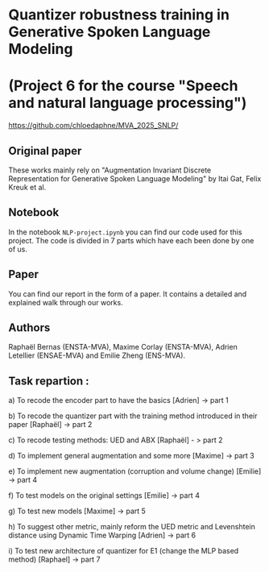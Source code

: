 # Quantizer robustness training in Generative Spoken Language Modeling
# (Project 6 for the course "Speech and natural language processing")
https://github.com/chloedaphne/MVA_2025_SNLP/

## Original paper
These works mainly rely on "Augmentation Invariant Discrete Representation for Generative Spoken Language Modeling" by Itai Gat, Felix Kreuk et al.

## Notebook
In the notebook `NLP-project.ipynb` you can find our code used for this project.
The code is divided in 7 parts which have each been done by one of us.

## Paper
You can find our report in the form of a paper. It contains a detailed and explained walk through our works.

## Authors
Raphaël Bernas (ENSTA-MVA), Maxime Corlay (ENSTA-MVA), Adrien Letellier (ENSAE-MVA) and Emilie Zheng (ENS-MVA).


## Task repartion :

a)	To recode the encoder part to have the basics [Adrien] -> part 1

b)	To recode the quantizer part with the training method introduced in their paper [Raphaël] -> part 2

c)	To recode testing methods: UED and ABX [Raphaël] - > part 2

d)	To implement general augmentation and some more [Maxime] -> part 3

e)	To implement new augmentation (corruption and volume change) [Emilie] -> part 4

f)	To test models on the original settings [Emilie] -> part 4

g)	To test new models [Maxime] -> part 5

h)	To suggest other metric, mainly reform the UED metric and Levenshtein distance using Dynamic Time Warping [Adrien] -> part 6

i)	To test new architecture of quantizer for E1 (change the MLP based method) [Raphael] -> part 7
